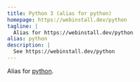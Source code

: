 ```yaml
---
title: Python 3 (alias for python)
homepage: https://webinstall.dev/python
tagline: |
  Alias for https://webinstall.dev/python
alias: python
description: |
  See https://webinstall.dev/python
---
```


Alias for [python](../python/).
